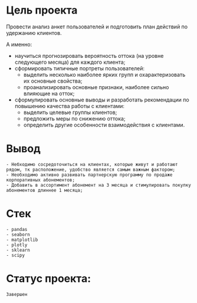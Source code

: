 # Цель проекта

 Провести анализ анкет пользователей и подготовить план действий по удержанию клиентов.

А именно:
 -  научиться прогнозировать вероятность оттока (на уровне следующего месяца) для каждого клиента;
 - сформировать типичные портреты пользователей:
    - выделить несколько наиболее ярких групп и охарактеризовать их основные свойства;
    - проанализировать основные признаки, наиболее сильно влияющие на отток;
 - сформулировать основные выводы и разработать рекомендации по повышению качества работы с клиентами:
    - выделить целевые группы клиентов;
    - предложить меры по снижению оттока;
    - определить другие особенности взаимодействия с клиентами.

# Вывод
    
    - Небходимо сосредоточиться на клиентах, которые живут и работают рядом, тк расположение, удобство является самым важным фактором;
    - Необходимо активно развивать партнерскую программу по продаже корпоративных абонементов;
    - Добавить в ассортимент абонемент на 3 месяца и стимулировать покупку абонементов длиннее 1 месяца;

# Стек

    - pandas
    - seaborn
    - matplotlib
    - plotly
    - sklearn
    - scipy
    
# Статус проекта:
    
    Завершен